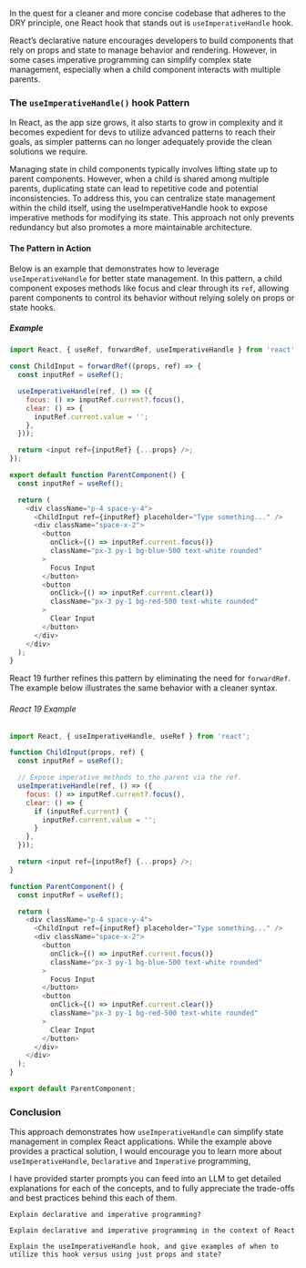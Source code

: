 In the quest for a cleaner and more concise codebase that adheres to the DRY principle, one React hook that stands out is `useImperativeHandle` hook.

React’s declarative nature encourages developers to build components that rely on props and state to manage behavior and rendering. However, in some cases imperative programming can simplify complex state management, especially when a child component interacts with multiple parents.

### The `useImperativeHandle()` hook Pattern

In React, as the app size grows, it also starts to grow in complexity and it becomes expedient for devs to utilize advanced patterns to reach their goals, as simpler patterns can no longer adequately provide the clean solutions we require. 

Managing state in child components typically involves lifting state up to parent components. However, when a child is shared among multiple parents, duplicating state can lead to repetitive code and potential inconsistencies. To address this, you can centralize state management within the child itself, using the useImperativeHandle hook to expose imperative methods for modifying its state. This approach not only prevents redundancy but also promotes a more maintainable architecture.

#### The Pattern in Action

Below is an example that demonstrates how to leverage `useImperativeHandle` for better state management. In this pattern, a child component exposes methods like focus and clear through its `ref`, allowing parent components to control its behavior without relying solely on props or state hooks.

##### Example

```javascript
import React, { useRef, forwardRef, useImperativeHandle } from 'react';

const ChildInput = forwardRef((props, ref) => {
  const inputRef = useRef();

  useImperativeHandle(ref, () => ({
    focus: () => inputRef.current?.focus(),
    clear: () => {
      inputRef.current.value = '';
    },
  }));

  return <input ref={inputRef} {...props} />;
});

export default function ParentComponent() {
  const inputRef = useRef();

  return (
    <div className="p-4 space-y-4">
      <ChildInput ref={inputRef} placeholder="Type something..." />
      <div className="space-x-2">
        <button
          onClick={() => inputRef.current.focus()}
          className="px-3 py-1 bg-blue-500 text-white rounded"
        >
          Focus Input
        </button>
        <button
          onClick={() => inputRef.current.clear()}
          className="px-3 py-1 bg-red-500 text-white rounded"
        >
          Clear Input
        </button>
      </div>
    </div>
  );
}
```

React 19 further refines this pattern by eliminating the need for `forwardRef`. The example below illustrates the same behavior with a cleaner syntax.
###### React 19 Example

```javascript
import React, { useImperativeHandle, useRef } from 'react';

function ChildInput(props, ref) {
  const inputRef = useRef();

  // Expose imperative methods to the parent via the ref.
  useImperativeHandle(ref, () => ({
    focus: () => inputRef.current?.focus(),
    clear: () => {
      if (inputRef.current) {
        inputRef.current.value = '';
      }
    },
  }));

  return <input ref={inputRef} {...props} />;
}

function ParentComponent() {
  const inputRef = useRef();

  return (
    <div className="p-4 space-y-4">
      <ChildInput ref={inputRef} placeholder="Type something..." />
      <div className="space-x-2">
        <button
          onClick={() => inputRef.current.focus()}
          className="px-3 py-1 bg-blue-500 text-white rounded"
        >
          Focus Input
        </button>
        <button
          onClick={() => inputRef.current.clear()}
          className="px-3 py-1 bg-red-500 text-white rounded"
        >
          Clear Input
        </button>
      </div>
    </div>
  );
}

export default ParentComponent;
```

### Conclusion 

This approach demonstrates how `useImperativeHandle` can simplify state management in complex React applications. While the example above provides a practical solution, I would encourage you to learn more about `useImperativeHandle`, `Declarative` and `Imperative` programming, 

I have provided starter prompts you can feed into an LLM to get detailed explanations for each of the concepts, and to fully appreciate the trade-offs and best practices behind this each of them.

```
Explain declarative and imperative programming?
```

```
Explain declarative and imperative programming in the context of React
```

```
Explain the useImperativeHandle hook, and give examples of when to utilize this hook versus using just props and state?
```